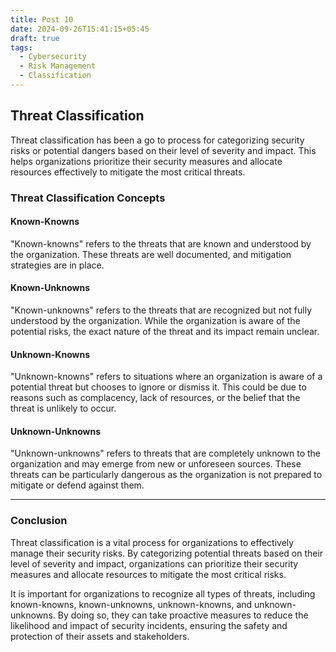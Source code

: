 ```yaml
---
title: Post 10
date: 2024-09-26T15:41:15+05:45
draft: true
tags:
  - Cybersecurity
  - Risk Management
  - Classification
---
```


## Threat Classification

Threat classification has been a go to process for categorizing security risks or potential dangers based on their level of severity and impact. This helps organizations prioritize their security measures and allocate resources effectively to mitigate the most critical threats.

### Threat Classification Concepts

#### Known-Knowns

"Known-knowns" refers to the threats that are known and understood by the organization. These threats are well documented, and mitigation strategies are in place.

#### Known-Unknowns

"Known-unknowns" refers to the threats that are recognized but not fully understood by the organization. While the organization is aware of the potential risks, the exact nature of the threat and its impact remain unclear.

#### Unknown-Knowns

"Unknown-knowns" refers to situations where an organization is aware of a potential threat but chooses to ignore or dismiss it. This could be due to reasons such as complacency, lack of resources, or the belief that the threat is unlikely to occur.

#### Unknown-Unknowns

"Unknown-unknowns" refers to threats that are completely unknown to the organization and may emerge from new or unforeseen sources. These threats can be particularly dangerous as the organization is not prepared to mitigate or defend against them.

---

### Conclusion

Threat classification is a vital process for organizations to effectively manage their security risks. By categorizing potential threats based on their level of severity and impact, organizations can prioritize their security measures and allocate resources to mitigate the most critical risks.

It is important for organizations to recognize all types of threats, including known-knowns, known-unknowns, unknown-knowns, and unknown-unknowns. By doing so, they can take proactive measures to reduce the likelihood and impact of security incidents, ensuring the safety and protection of their assets and stakeholders.
